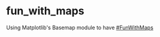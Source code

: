 # fun_with_maps
Using Matplotlib's Basemap module to have [#FunWithMaps](https://twitter.com/search?src=typd&q=%23FunWithMaps)
